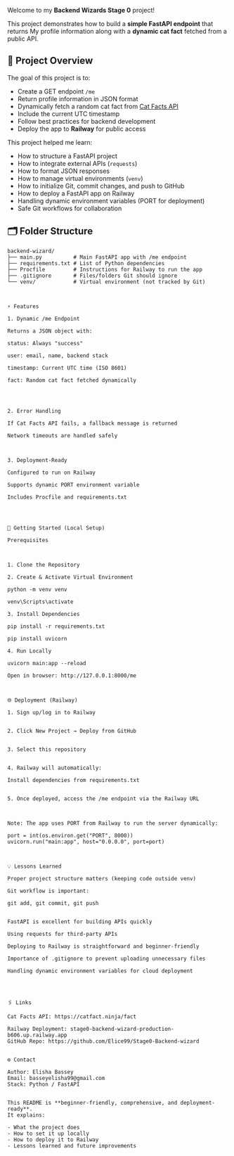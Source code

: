 Welcome to my **Backend Wizards Stage 0** project! 

 
This project demonstrates how to build a **simple FastAPI endpoint** that returns My profile information along with a **dynamic cat fact** fetched from a public API.


## 🧩 Project Overview

The goal of this project is to:

- Create a GET endpoint `/me`
- Return profile information in JSON format
- Dynamically fetch a random cat fact from [Cat Facts API](https://catfact.ninja/fact)
- Include the current UTC timestamp
- Follow best practices for backend development
- Deploy the app to **Railway** for public access

This project helped me learn:

- How to structure a FastAPI project
- How to integrate external APIs (`requests`)
- How to format JSON responses
- How to manage virtual environments (`venv`)
- How to initialize Git, commit changes, and push to GitHub
- How to deploy a FastAPI app on Railway
- Handling dynamic environment variables (PORT for deployment)
- Safe Git workflows for collaboration




## 🗂 Folder Structure

```text
backend-wizard/
├── main.py          # Main FastAPI app with /me endpoint
├── requirements.txt # List of Python dependencies
├── Procfile         # Instructions for Railway to run the app
├── .gitignore       # Files/folders Git should ignore
└── venv/            # Virtual environment (not tracked by Git)



⚡ Features

1. Dynamic /me Endpoint

Returns a JSON object with:

status: Always "success"

user: email, name, backend stack

timestamp: Current UTC time (ISO 8601)

fact: Random cat fact fetched dynamically




2. Error Handling

If Cat Facts API fails, a fallback message is returned

Network timeouts are handled safely



3. Deployment-Ready

Configured to run on Railway

Supports dynamic PORT environment variable

Includes Procfile and requirements.txt




🚀 Getting Started (Local Setup)

Prerequisites



1. Clone the Repository

2. Create & Activate Virtual Environment

python -m venv venv

venv\Scripts\activate

3. Install Dependencies

pip install -r requirements.txt

pip install uvicorn

4. Run Locally

uvicorn main:app --reload

Open in browser: http://127.0.0.1:8000/me



🌐 Deployment (Railway)

1. Sign up/log in to Railway


2. Click New Project → Deploy from GitHub


3. Select this repository


4. Railway will automatically:

Install dependencies from requirements.txt


5. Once deployed, access the /me endpoint via the Railway URL



Note: The app uses PORT from Railway to run the server dynamically:

port = int(os.environ.get("PORT", 8000))
uvicorn.run("main:app", host="0.0.0.0", port=port)



💡 Lessons Learned

Proper project structure matters (keeping code outside venv)

Git workflow is important:

git add, git commit, git push


FastAPI is excellent for building APIs quickly

Using requests for third-party APIs

Deploying to Railway is straightforward and beginner-friendly

Importance of .gitignore to prevent uploading unnecessary files

Handling dynamic environment variables for cloud deployment




🖇️ Links

Cat Facts API: https://catfact.ninja/fact

Railway Deployment: stage0-backend-wizard-production-b606.up.railway.app
GitHub Repo: https://github.com/Elice99/Stage0-Backend-wizard


⚙️ Contact

Author: Elisha Bassey
Email: basseyelisha99@gmail.com
Stack: Python / FastAPI


This README is **beginner-friendly, comprehensive, and deployment-ready**.  
It explains:

- What the project does  
- How to set it up locally  
- How to deploy it to Railway  
- Lessons learned and future improvements  

